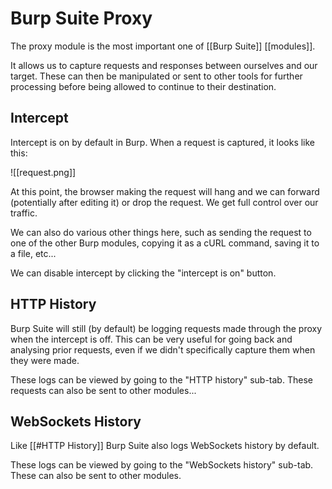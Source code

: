 # Burp Suite Proxy

The proxy module is the most important one of [[Burp Suite]] [[modules]].

It allows us to capture requests and responses between ourselves and our target. These can then be manipulated or sent to other tools for further processing before being allowed to continue to their destination.


## Intercept

Intercept is on by default in Burp. When a request is captured, it looks like this:

![[request.png]]

At this point, the browser making the request will hang and we can forward (potentially after editing it) or drop the request. We get full control over our traffic.

We can also do various other things here, such as sending the request to one of the other Burp modules, copying it as a cURL command, saving it to a file, etc...

We can disable intercept by clicking the "intercept is on" button.


## HTTP History

Burp Suite will still (by default) be logging requests made through the proxy when the intercept is off. This can be very useful for going back and analysing prior requests, even if we didn't specifically capture them when they were made.

These logs can be viewed by going to the "HTTP history" sub-tab. These requests can also be sent to other modules...


## WebSockets History

Like [[#HTTP History]] Burp Suite also logs WebSockets history by default.

These logs can be viewed by going to the "WebSockets history" sub-tab. These can also be sent to other modules.